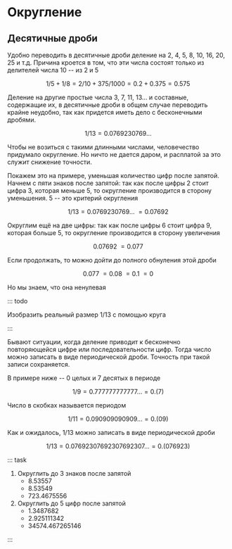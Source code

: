 # Округление

## Десятичные дроби

Удобно переводить в десятичные дроби деление на 2, 4, 5, 8, 10, 16, 20, 25 и т.д. Причина кроется в том, что эти числа состоят только из делителей числа 10 -- из 2 и 5

$$1/5 + 1/8 = 2/10 + 375/1000 = 0.2 + 0.375 = 0.575$$

Деление на другие простые числа 3, 7, 11, 13... и составные, содержащие их, в десятичные дроби в общем случае переводить крайне неудобно, так как придется иметь дело с бесконечными дробями<dict el="infinite_decimal"/>.

$$1/13 = 0.0769230769...$$

Чтобы не возиться с такими длинными числами, человечество придумало округление. Но ничто не дается даром, и расплатой за это служит снижение точности.

Покажем это на примере, уменьшая количество цифр после запятой. Начнем с пяти знаков после запятой: так как после цифры 2 стоит цифра 3, которая меньше 5, то округление производится в сторону уменьшения. 5 -- это критерий округления

$$1/13 = 0.0769230769... ~= 0.07692$$

Округлим ещё на две цифры: так как после цифры 6 стоит цифра 9, которая больше 5, то округление производится в сторону увеличения

$$0.07692 ~= 0.077$$

Если продолжать, то можно дойти до полного обнуления этой дроби

$$0.077 ~= 0.08 ~= 0.1 ~= 0$$

Но мы знаем, что она ненулевая

::: todo

Изобразить реальный размер $1/13$ с помощью круга

:::

Бывают ситуации, когда деление приводит к бесконечно повторяющейся цифре или последовательности цифр. Тогда число можно записать в виде периодической дроби<dict el="repeating_decimal"/>. Точность при такой записи сохраняется.

В примере ниже -- $0$ целых и $7$ десятых в периоде

$$1/9 = 0.777777777777... = 0.(7)$$

Число в скобках называется периодом<dict el="repetend"/>

$$1/11 = 0.090909090909... = 0.(09)$$

Как и ожидалось, $1/13$ можно записать в виде периодической дроби

$$1/13 = 0.07692307692307692307... = 0.(076923)$$

::: task

1. Округлить до 3 знаков после запятой
   - $8.53557$
   - $8.53549$
   - $723.4675556$
2. Округлить до 5 цифр после запятой
   - $1.3487682$
   - $2.925111342$
   - $34574.467265146$

:::
